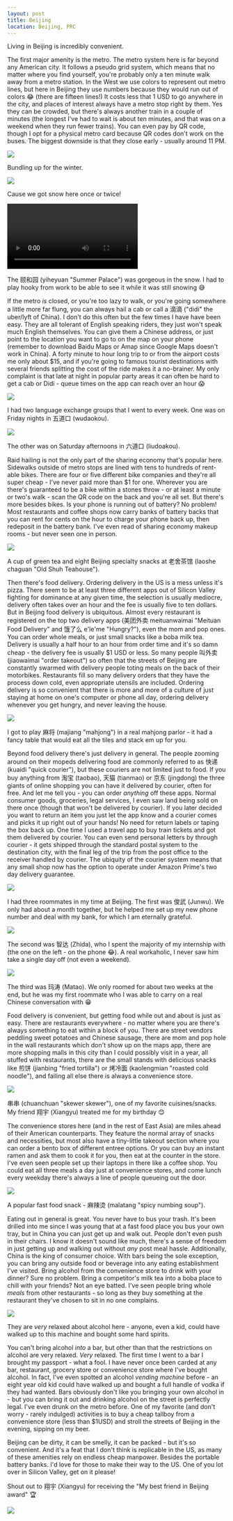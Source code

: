 ```yaml
---
layout: post
title: Beijing
location: Beijing, PRC
---
```


Living in Beijing is incredibly convenient.

The first major amenity is the metro. The metro system here is far beyond any American city. It follows a pseudo grid system, which means that no matter where you find yourself, you're probably only a ten minute walk away from a metro station. In the West we use colors to represent out metro lines, but here in Beijing they use numbers because they would run out of colors 😂 (there are fifteen lines!) It costs less that 1 USD to go anywhere in the city, and places of interest always have a metro stop right by them. Yes they can be crowded, but there's always another train in a couple of minutes (the longest I've had to wait is about ten minutes, and that was on a weekend when they run fewer trains). You can even pay by QR code, though I opt for a physical metro card because QR codes don't work on the buses. The biggest downside is that they close early - usually around 11 PM.

<div class="post-image post-image--split">
  <div class="split-image-group split-image-group--left">
    <img src="/assets/beijing/bundled-up.jpg" />
    <p class="post-image-caption">
	  Bundling up for the winter.
    </p>
  </div>
  <div class="split-image-group split-image-group--right">
    <img src="/assets/beijing/snow.jpg" />
    <p class="post-image-caption">
	  Cause we got snow here once or twice!
    </p>
  </div>
</div>

<div class="post-image">
  <video controls loop>
    <source src="/assets/beijing/yiheyuan-snow.mp4" type="video/mp4">
	Your browser does not support the video tag 😭
  </video>
  <p class="post-image-caption">The 颐和园 (yiheyuan "Summer Palace") was gorgeous in the snow. I had to play hooky from work to be able to see it while it was still snowing 😅</p>
</div>


If the metro _is_ closed, or you're too lazy to walk, or you're going somewhere a little more far flung, you can always hail a cab or call a 滴滴 ("didi" the uber/lyft of China). I don't do this often but the few times I have have been easy. They are all tolerant of English speaking riders, they just won't speak much English themselves. You can give them a Chinese address, or just point to the location you want to go to on the map on your phone (remember to download Baidu Maps or Amap since Google Maps doesn't work in China). A forty minute to hour long trip to or from the airport costs me only about $15, and if you're going to famous tourist destinations with several friends splitting the cost of the ride makes it a no-brainer. My only complaint is that late at night in popular party areas it can often be hard to get a cab or Didi - queue times on the app can reach over an hour 😱

<div class="post-image post-image--split">
  <div class="split-image-group split-image-group--left">
    <img src="/assets/beijing/gutenzone-chinese-corner.jpg" />
    <p class="post-image-caption">
	  I had two language exchange groups that I went to every week. One was on Friday nights in 五道口 (wudaokou).
    </p>
  </div>
  <div class="split-image-group split-image-group--right">
    <img src="/assets/beijing/liudaokou-chinese-corner.jpg" />
    <p class="post-image-caption">
	  The other was on Saturday afternoons in 六道口 (liudoakou).
    </p>
  </div>
</div>

Raid hailing is not the only part of the sharing economy that's popular here. Sidewalks outside of metro stops are lined with tens to hundreds of rent-able bikes. There are four or five different bike companies and they're all super cheap - I've never paid more than $1 for one. Wherever you are there's guaranteed to be a bike within a stones throw - or at least a minute or two's walk - scan the QR code on the back and you're all set. But there's more besides bikes. Is your phone is running out of battery? No problem! Most restaurants and coffee shops now carry banks of battery backs that you can rent for cents on the hour to charge your phone back up, then redeposit in the battery bank. I've even read of sharing economy makeup rooms - but never seen one in person.

<div class="post-image">
  <img src="/assets/beijing/laoshe.jpg" />
  <p class="post-image-caption">A cup of green tea and eight Beijing specialty snacks at 老舍茶馆 (laoshe chaguan "Old Shuh Teahouse").</p>
</div>

Then there's food delivery. Ordering delivery in the US is a mess unless it's pizza. There seem to be at least three different apps out of Silicon Valley fighting for dominance at any given time, the selection is usually mediocre, delivery often takes over an hour and the fee is usually five to ten dollars. But in Beijing food delivery is ubiquitous. Almost every restaurant is registered on the top two delivery apps (美团外卖 meituanwaimai "Meituan Food Delivery" and 饿了么 e'le'me "Hungry?"), even the mom and pop ones. You can order whole meals, or just small snacks like a boba milk tea. Delivery is usually a half hour to an hour from order time and it's so damn cheap - the delivery fee is usually $1 USD or less. So many people 叫外卖 (jiaowaimai "order takeout") so often that the streets of Beijing are constantly swarmed with delivery people toting meals on the back of their motorbikes. Restaurants fill so many delivery orders that they have the process down cold, even appropriate utensils are included. Ordering delivery is so convenient that there is more and more of a culture of just staying at home on one's computer or phone all day, ordering delivery whenever you get hungry, and never leaving the house.

<div class="post-image">
  <img src="/assets/beijing/majiang.jpg" />
  <p class="post-image-caption">I got to play 麻将 (majiang "mahjong") in a real mahjong parlor - it had a fancy table that would eat all the tiles and stack em up for you.</p>
</div>

Beyond food delivery there's just delivery in general. The people zooming around on their mopeds delivering food are commonly referred to as 快递 (kuaidi "quick courier"), but these couriers are not limited just to food. If you buy anything from 淘宝 (taobao), 天猫 (tianmao) or 京东 (jingdong) the three giants of online shopping you can have it delivered by courier, often for free. And let me tell you - you can order *anything* off these apps. Normal consumer goods, groceries, legal services, I even saw land being sold on there once (though that won't be delivered by courier). If you later decided you want to return an item you just let the app know and a courier comes and picks it up right out of your hands! No need for return labels or taping the box back up. One time I used a travel app to buy train tickets and got them delivered by courier. You can even send personal letters by through courier - it gets shipped through the standard postal system to the destination city, with the final leg of the trip from the post office to the receiver handled by courier. The ubiquity of the courier system means that any small shop now has the option to operate under Amazon Prime's two day delivery guarantee.

<div class="post-image">
  <img src="/assets/beijing/junwu.jpg" />
  <p class="post-image-caption">I had three roommates in my time at Beijing. The first was 俊武 (Junwu). We only had about a month together, but he helped me set up my new phone number and deal with my bank, for which I am eternally grateful.</p>
</div>
<div class="post-image">
  <img src="/assets/beijing/zhida.jpg" />
  <p class="post-image-caption">The second was 智达 (Zhida), who I spent the majority of my internship with (the one on the left - on the phone 😂). A real workaholic, I never saw him take a single day off (not even a weekend).</p>
</div>
<div class="post-image">
  <img src="/assets/beijing/matao.jpg" />
  <p class="post-image-caption">The third was 玛涛 (Matao). We only roomed for about two weeks at the end, but he was my first roommate who I was able to carry on a real Chinese conversation with 😁</p>
</div>

Food delivery is convenient, but getting food while out and about is just as easy. There are restaurants everywhere - no matter where you are there's always something to eat within a block of you. There are street vendors peddling sweet potatoes and Chinese sausage, there are mom and pop hole in the wall restaurants which don't show up on the maps app, there are more shopping malls in this city than I could possibly visit in a year, all stuffed with restaurants, there are the small stands with delicious snacks like 煎饼 (jianbing "fried tortilla") or 烤冷面 (kaolengmian "roasted cold noodle"), and failing all else there is always a convenience store.

<div class="post-image">
  <img src="/assets/beijing/chuanchuan.jpg" />
  <p class="post-image-caption">串串 (chuanchuan "skewer skewer"), one of my favorite cuisines/snacks. My friend 翔宇 (Xiangyu) treated me for my birthday 😊</p>
</div>

The convenience stores here (and in the rest of East Asia) are miles ahead of their American counterparts. They feature the normal array of snacks and necessities, but most also have a tiny-little takeout section where you can order a bento box of different entree options. Or you can buy an instant ramen and ask them to cook it for you, then eat at the counter in the store. I've even seen people set up their laptops in there like a coffee shop. You could eat all three meals a day just at convenience stores, and come lunch every weekday there's always a line of people queueing out the door.

<div class="post-image">
  <img src="/assets/beijing/malatang.jpg" />
  <p class="post-image-caption">A popular fast food snack - 麻辣烫 (malatang "spicy numbing soup").</p>
</div>

Eating out in general is great. You never have to bus your trash. It's been drilled into me since I was young that at a fast food place you bus your own tray, but in China you can just get up and walk out. People don't even push in their chairs. I know it doesn't sound like much, there's a sense of freedom in just getting up and walking out without *any* post meal hassle. Additionally, China is the king of consumer choice. With bars being the sole exception, you can bring any outside food or beverage into any eating establishment I've visited. Bring alcohol from the convenience store to drink with your dinner? Sure no problem. Bring a competitor's milk tea into a boba place to chill with your friends? Not an eye batted. I've seen people bring whole *meals* from other restaurants - so long as they buy something at the restaurant they've chosen to sit in no one complains.

<div class="post-image">
  <img src="/assets/beijing/alcohol-vending-machine.jpg" />
  <p class="post-image-caption">They are <i>very</i> relaxed about alcohol here - anyone, even a kid, could have walked up to this machine and bought some hard spirits.</p>
</div>

You can't bring alcohol _into_ a bar, but other than that the restrictions on alcohol are very relaxed. _Very_ relaxed. The first time I went to a bar I brought my passport - what a fool. I have never once been carded at any bar, restaurant, grocery store or convenience store where I've bought alcohol. In fact, I've even spotted an alcohol _vending machine_ before - an eight year old kid could have walked up and bought a full handle of vodka if they had wanted. Bars obviously don't like you bringing your own alcohol in - but you can bring it out and drinking alcohol on the street is perfectly legal. I've even drunk on the metro before. One of my favorite (and don't worry - rarely indulged) activities is to buy a cheap tallboy from a convenience store (less than $1USD) and stroll the streets of Beijing in the evening, sipping on my beer.

Beijing can be dirty, it can be smelly, it can be packed - but it's so convenient. And it's a feat that I don't think is replicable in the US, as many of these amenities rely on endless cheap manpower. Besides the portable battery banks. I'd love for those to make their way to the US. One of you lot over in Silicon Valley, get on it please!

Shout out to 翔宇 (Xiangyu) for receiving the "My best friend in Beijing award" 🏆

<div class="post-image">
  <img src="/assets/beijing/xiangyu.jpg" />
</div>

